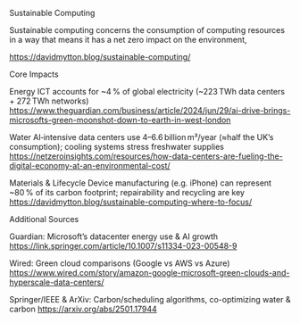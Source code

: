 Sustainable Computing

Sustainable computing concerns the consumption of computing resources in a way that means it has a net zero impact on the environment,

https://davidmytton.blog/sustainable-computing/

Core Impacts

Energy
ICT accounts for ~4 % of global electricity (~223 TWh data centers + 272 TWh networks) 
https://www.theguardian.com/business/article/2024/jun/29/ai-drive-brings-microsofts-green-moonshot-down-to-earth-in-west-london


Water
AI‑intensive data centers use 4–6.6 billion m³/year (≈half the UK’s consumption); cooling systems stress freshwater supplies 
https://netzeroinsights.com/resources/how-data-centers-are-fueling-the-digital-economy-at-an-environmental-cost/


Materials & Lifecycle
Device manufacturing (e.g. iPhone) can represent ~80 % of its carbon footprint; repairability and recycling are key
https://davidmytton.blog/sustainable-computing-where-to-focus/

Additional Sources

Guardian: Microsoft’s datacenter energy use & AI growth 
https://link.springer.com/article/10.1007/s11334-023-00548-9

Wired: Green cloud comparisons (Google vs AWS vs Azure) 
https://www.wired.com/story/amazon-google-microsoft-green-clouds-and-hyperscale-data-centers/

Springer/IEEE & ArXiv: Carbon/scheduling algorithms, co-optimizing water & carbon 
https://arxiv.org/abs/2501.17944
